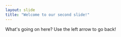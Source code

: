 ```yaml
---
layout: slide
title: "Welcome to our second slide!"
---
```

What's going on here?
Use the left arrow to go back!
